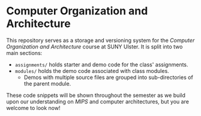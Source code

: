 # Computer Organization and Architecture

This repository serves as a storage and versioning system for the *Computer Organization and Architecture* course at SUNY Ulster.  It is split into two main sections:

* `assignments/` holds starter and demo code for the class' assignments.
* `modules/` holds the demo code associated with class modules.
  * Demos with multiple source files are grouped into sub-directories of the parent module.

These code snippets will be shown throughout the semester as we build upon our understanding on *MIPS* and computer architectures, but you are welcome to look now!
